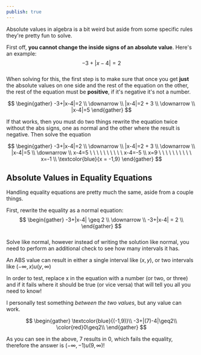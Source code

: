 ```yaml
---
publish: true
---
```

Absolute values in algebra is a bit weird but aside from some specific rules they're pretty fun to solve.  
  
First off, **you cannot change the inside signs of an absolute value**. Here's an example:  
$$  
-3+|x-4|=2   
$$  
When solving for this, the first step is to make sure that once you get **just** the absolute values on one side and the rest of the equation on the other, the rest of the equation must be **positive**, if it's negative it's not a number.  
  
$$  
\begin{gather}   
-3+|x-4|=2  \\  
\downarrow \\  
|x-4|=2 + 3 \\  
\downarrow \\  
|x-4|=5   
\end{gather}  
$$  
  
If that works, then you must do two things rewrite the equation twice without the abs signs, one as normal and the other where the result is negative. Then solve the equation  
  
$$  
\begin{gather}   
-3+|x-4|=2  \\  
\downarrow \\  
|x-4|=2 + 3 \\  
\downarrow \\  
|x-4|=5 \\  
\downarrow \\  
x-4=5 \ \ \ \ \ \ \ \ \ \ x-4=-5  
\\  
x=9 \ \ \ \ \ \ \ \ \ \ x=-1 \\  
\textcolor{blue}{x = -1,9}  
\end{gather}  
$$  
## Absolute Values in Equality Equations  
Handling equality equations are pretty much the same, aside from a couple things.  
  
First, rewrite the equality as a normal equation:  
$$  
\begin{gather}   
-3+|x-4| \geq 2  \\  
\downarrow \\  
-3+|x-4| = 2 \\  
\end{gather}  
$$  
Solve like normal, however instead of writing the solution like normal, you need to perform an additional check to see how many intervals it has.  
  
An ABS value can result in either a single interval like $(x,y)$, or two intervals like $(-\infty,x)u(y,\infty)$  
  
In order to test, replace x in the equation with a number (or two, or three) and if it fails where it should be true (or vice versa) that will tell you all you need to know!  
  
I personally test something *between the two values*, but any value can work.  
  
$$  
\begin{gather}  
\textcolor{blue}{(-1,9)}\\  
-3+|(7)-4|\geq2\\  
\color{red}0\geq2\\  
\end{gather}  
$$  
  
As you can see in the above, 7 results in 0, which fails the equality, therefore the answer is $(-\infty,-1)u(9,\infty)$!  
